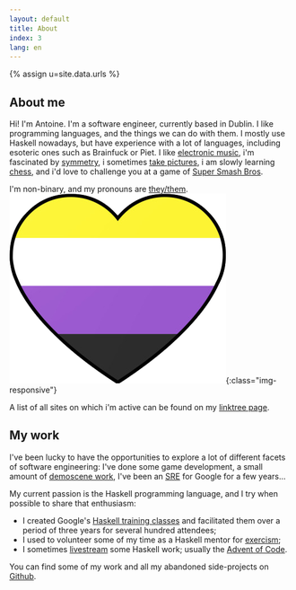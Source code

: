 ```yaml
---
layout: default
title: About
index: 3
lang: en
---
```


{% assign u=site.data.urls %}

## About me

Hi! I'm Antoine. I'm a software engineer, currently based in Dublin. I like
programming languages, and the things we can do with them. I mostly use Haskell
nowadays, but have experience with a lot of languages, including esoteric ones
such as Brainfuck or Piet. I like [electronic music]({{u.bandcamp}}), i'm
fascinated by [symmetry]({{u.deviantart}}), i sometimes [take
pictures]({{u.flickr}}), i am slowly learning [chess]({{u.chess}}), and i'd love
to challenge you at a game of [Super Smash
Bros](https://en.wikipedia.org/wiki/Super_Smash_Bros._Ultimate).

I'm non-binary, and my pronouns are [they/them](https://pronoun.is/they/.../themself). ![non-binary pride flag](/img/nbh.png){:class="img-responsive"}

A list of all sites on which i'm active can be found on my [linktree page]({{u.linktree}}).


## My work

I've been lucky to have the opportunities to explore a lot of
different facets of software engineering: I've done some game
development, a small amount of [demoscene work](https://www.ctrl-alt-test.fr/), I've been an
[SRE](https://en.wikipedia.org/wiki/Site_reliability_engineering) for
Google for a few years...

My current passion is the Haskell programming language, and I try when possible to share that enthusiasm:

- I created Google's [Haskell training classes](https://github.com/nicuveo/haskell-trainings) and facilitated them over a period of three years for several hundred attendees;
- I used to volunteer some of my time as a Haskell mentor for [exercism](https://exercism.io/tracks/haskell);
- I sometimes [livestream]({{u.twitch}}) some Haskell work; usually the [Advent of Code](https://adventofcode.com).

You can find some of my work and all my abandoned side-projects on [Github]({{u.github}}).

